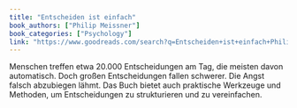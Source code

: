 ```yaml
---
title: "Entscheiden ist einfach"
book_authors: ["Philip Meissner"]
book_categories: ["Psychology"]
link: "https://www.goodreads.com/search?q=Entscheiden+ist+einfach+Philip+Meissner"
---
```


Menschen treffen etwa 20.000 Entscheidungen am Tag, die meisten davon automatisch. Doch großen Entscheidungen fallen schwerer. Die Angst falsch abzubiegen lähmt.
Das Buch bietet auch praktische Werkzeuge und Methoden, um Entscheidungen zu strukturieren und zu vereinfachen.